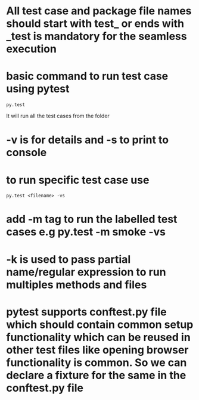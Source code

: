 # All test case and package file names should start with test_ or ends with _test is mandatory for the seamless execution

# basic command to run test case using pytest
    py.test 
  It will run all the test cases from the folder

# -v is for details and -s to print to console

# to run specific test case use
    py.test <filename> -vs

# add -m tag to run the labelled test cases e.g py.test -m smoke -vs

# -k is used to pass partial name/regular expression to run multiples methods and files

# pytest supports conftest.py file which should contain common setup functionality which can be reused in other test files like opening browser functionality is common. So we can declare a fixture for the same in the conftest.py file